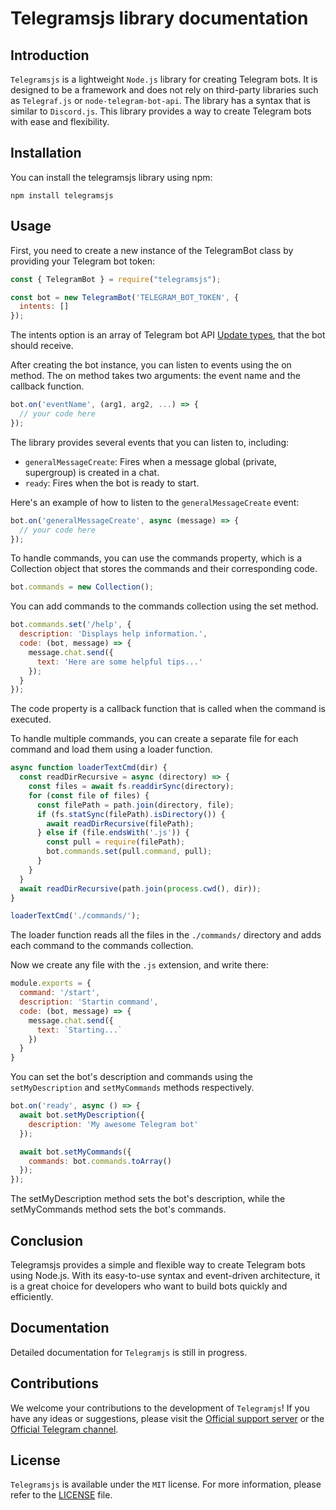 # Telegramsjs library documentation

## Introduction
`Telegramsjs` is a lightweight `Node.js` library for creating Telegram bots. It is designed to be a framework and does not rely on third-party libraries such as `Telegraf.js` or `node-telegram-bot-api`. The library has a syntax that is similar to `Discord.js`. This library provides a way to create Telegram bots with ease and flexibility.

## Installation
You can install the telegramsjs library using npm:
```
npm install telegramsjs
```

## Usage
First, you need to create a new instance of the TelegramBot class by providing your Telegram bot token:

```javascript
const { TelegramBot } = require("telegramsjs");

const bot = new TelegramBot('TELEGRAM_BOT_TOKEN', {
  intents: []
});
```
The intents option is an array of Telegram bot API <a href="https://core.telegram.org/bots/api#getupdates">Update types</a>, that the bot should receive.

After creating the bot instance, you can listen to events using the on method. The on method takes two arguments: the event name and the callback function.

```javascript
bot.on('eventName', (arg1, arg2, ...) => {
  // your code here
});
```
The library provides several events that you can listen to, including:

- `generalMessageCreate`: Fires when a message global (private, supergroup) is created in a chat.
- `ready`: Fires when the bot is ready to start.

Here's an example of how to listen to the `generalMessageCreate` event:

```javascript
bot.on('generalMessageCreate', async (message) => {
  // your code here
});
```

To handle commands, you can use the commands property, which is a Collection object that stores the commands and their corresponding code.

```javascript
bot.commands = new Collection();
```

You can add commands to the commands collection using the set method.

```javascript
bot.commands.set('/help', {
  description: 'Displays help information.',
  code: (bot, message) => {
    message.chat.send({
      text: 'Here are some helpful tips...'
    });
  }
});
```
The code property is a callback function that is called when the command is executed.

To handle multiple commands, you can create a separate file for each command and load them using a loader function.

```javascript
async function loaderTextCmd(dir) {
  const readDirRecursive = async (directory) => {
    const files = await fs.readdirSync(directory);
    for (const file of files) {
      const filePath = path.join(directory, file);
      if (fs.statSync(filePath).isDirectory()) {
        await readDirRecursive(filePath);
      } else if (file.endsWith('.js')) {
        const pull = require(filePath);
        bot.commands.set(pull.command, pull);
      }
    }
  }
  await readDirRecursive(path.join(process.cwd(), dir));
}

loaderTextCmd('./commands/');
```
The loader function reads all the files in the `./commands/` directory and adds each command to the commands collection.

Now we create any file with the `.js` extension, and write there:

```js
module.exports = {
  command: '/start',
  description: 'Startin command',
  code: (bot, message) => {
    message.chat.send({
      text: `Starting...`
    })
  }
}
```

You can set the bot's description and commands using the `setMyDescription` and `setMyCommands` methods respectively.

```javascript
bot.on('ready', async () => {
  await bot.setMyDescription({
    description: 'My awesome Telegram bot'
  });

  await bot.setMyCommands({
    commands: bot.commands.toArray()
  });
});
```

The setMyDescription method sets the bot's description, while the setMyCommands method sets the bot's commands.

## Conclusion
Telegramsjs provides a simple and flexible way to create Telegram bots using Node.js. With its easy-to-use syntax and event-driven architecture, it is a great choice for developers who want to build bots quickly and efficiently.

## Documentation
Detailed documentation for `Telegramjs` is still in progress.

## Contributions
We welcome your contributions to the development of `Telegramjs`! If you have any ideas or suggestions, please visit the <a href="https://discord.gg/j8G7jhHMbs">Official support server</a> or the <a href="https://t.me/sempaika_telegrams_js">Official Telegram channel</a>.

## License
`Telegramsjs` is available under the `MIT` license. For more information, please refer to the <a href="https://github.com/Sempai-07/Telegramsjs/blob/main/LICENSE">LICENSE</a> file.